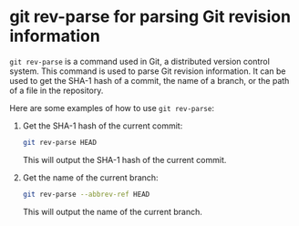 # git rev-parse for parsing Git revision information

`git rev-parse` is a command used in Git, a distributed version control system. This command is used to parse Git revision information. It can be used to get the SHA-1 hash of a commit, the name of a branch, or the path of a file in the repository.

Here are some examples of how to use `git rev-parse`:

1. Get the SHA-1 hash of the current commit:

   ```bash
   git rev-parse HEAD
   ```

    This will output the SHA-1 hash of the current commit.

2. Get the name of the current branch:

    ```bash
    git rev-parse --abbrev-ref HEAD
    ```

    This will output the name of the current branch.
